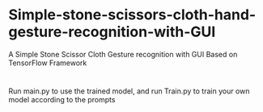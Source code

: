 # Simple-stone-scissors-cloth-hand-gesture-recognition-with-GUI
A Simple Stone Scissor Cloth Gesture recognition with GUI Based on TensorFlow Framework 
# 
Run main.py to use the trained model, and run Train.py to train your own model according to the prompts
